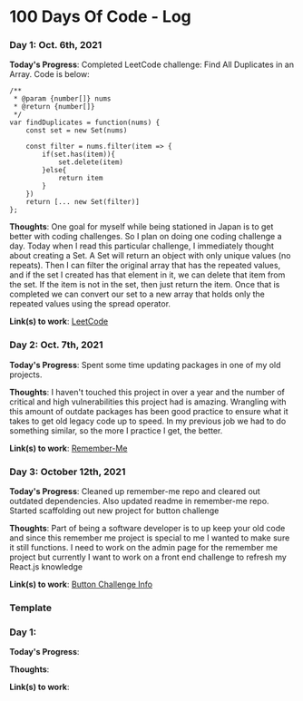 # 100 Days Of Code - Log

### Day 1: Oct. 6th, 2021

**Today's Progress**: Completed LeetCode challenge: Find All Duplicates in an Array. Code is below:
```
/**
 * @param {number[]} nums
 * @return {number[]}
 */
var findDuplicates = function(nums) {    
    const set = new Set(nums)
    
    const filter = nums.filter(item => {
        if(set.has(item)){
            set.delete(item)
        }else{
            return item
        }
    })
    return [... new Set(filter)]
};

```

**Thoughts**: One goal for myself while being stationed in Japan is to get better with coding challenges. So I plan on doing one coding challenge a day. Today when I read this particular  challenge, I immediately thought about creating a Set. A Set will return an object with only unique values (no repeats). Then I can filter the original array that has the repeated values, and if the set I created has that element in it, we can delete that item from the set. If the item is not in the set, then just return the item. Once that is completed we can convert our set to a new array that holds only the repeated values using the spread operator.

**Link(s) to work**:
[LeetCode](https://leetcode.com/TiaRose7/)
### Day 2: Oct. 7th, 2021

**Today's Progress**: Spent some time updating packages in one of my old projects.

**Thoughts**: I haven't touched this project in over a year and the number of critical and high vulnerabilities this project had is amazing. Wrangling with this amount of outdate packages has been good practice to ensure what it takes to get old legacy code up to speed. In my previous job we had to do something similar, so the more I practice I get, the better.

**Link(s) to work**: [Remember-Me](https://github.com/TRose2014/remember-me)

### Day 3: October 12th, 2021 

**Today's Progress**: Cleaned up remember-me repo and cleared out outdated dependencies. Also updated readme in remember-me repo. Started scaffolding out new project for button challenge

**Thoughts**: Part of being a software developer is to up keep your old code and since this remember me project is special to me I wanted to make sure it still functions. I need to work on the admin page for the remember me project but currently I want to work on a front end challenge to refresh my React.js knowledge

**Link(s) to work**: [Button Challenge Info](https://devchallenges.io/challenges/ohgVTyJCbm5OZyTB2gNY)

### Template
### Day 1: 

**Today's Progress**: 

**Thoughts**: 

**Link(s) to work**:
